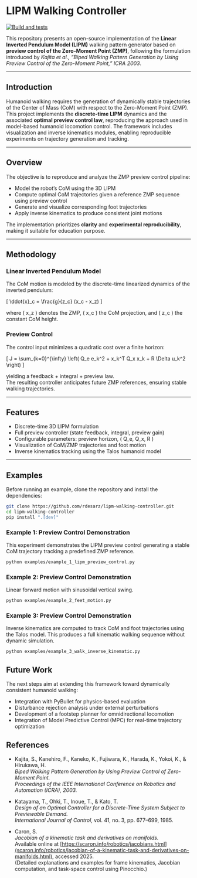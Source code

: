 # LIPM Walking Controller

[![Build and tests](https://github.com/rdesarz/lipm-walking-controller/actions/workflows/build.yml/badge.svg)](https://github.com/rdesarz/lipm-walking-controller/actions/workflows/build.yml)

This repository presents an open-source implementation of the **Linear Inverted Pendulum Model (LIPM)** walking pattern 
generator based on **preview control of the Zero-Moment Point (ZMP)**, following the formulation introduced 
by _Kajita et al., “Biped Walking Pattern Generation by Using Preview Control of the Zero-Moment Point,” ICRA 2003_.

---

## Introduction

Humanoid walking requires the generation of dynamically stable trajectories of the Center of Mass (CoM) with 
respect to the Zero-Moment Point (ZMP). This project implements the **discrete-time LIPM** dynamics and 
the associated **optimal preview control law**, reproducing the approach used in model-based humanoid locomotion 
control. The framework includes visualization and inverse kinematics modules, enabling reproducible experiments 
on trajectory generation and tracking. 

---

## Overview

The objective is to reproduce and analyze the ZMP preview control pipeline:

- Model the robot’s CoM using the 3D LIPM  
- Compute optimal CoM trajectories given a reference ZMP sequence using preview control 
- Generate and visualize corresponding foot trajectories
- Apply inverse kinematics to produce consistent joint motions  

The implementation prioritizes **clarity** and **experimental reproducibility**, making it suitable for education
purpose.

---

## Methodology

### Linear Inverted Pendulum Model

The CoM motion is modeled by the discrete-time linearized dynamics of the inverted pendulum:

\[
\ddot{x}_c = \frac{g}{z_c} (x_c - x_z)
\]

where \( x_z \) denotes the ZMP, \( x_c \) the CoM projection, and \( z_c \) the constant CoM height.

### Preview Control

The control input minimizes a quadratic cost over a finite horizon:

\[
J = \sum_{k=0}^{\infty} \left( Q_e e_k^2 + x_k^T Q_x x_k + R \Delta u_k^2 \right)
\]

yielding a feedback + integral + preview law.  
The resulting controller anticipates future ZMP references, ensuring stable walking trajectories.

---

## Features

- Discrete-time 3D LIPM formulation  
- Full preview controller (state feedback, integral, preview gain)  
- Configurable parameters: preview horizon, \( Q_e, Q_x, R \)  
- Visualization of CoM/ZMP trajectories and foot motion  
- Inverse kinematics tracking using the Talos humanoid model  

---


## Examples

Before running an example, clone the repository and install the dependencies:

```bash
git clone https://github.com/rdesarz/lipm-walking-controller.git
cd lipm-walking-controller
pip install ".[dev]"
```

### Example 1: Preview Control Demonstration

This experiment demonstrates the LIPM preview control generating a stable CoM trajectory tracking a predefined ZMP reference.

```bash
python examples/example_1_lipm_preview_control.py
```

### Example 2: Preview Control Demonstration

Linear forward motion with sinusoidal vertical swing.

```bash
python examples/example_2_feet_motion.py
```

### Example 3: Preview Control Demonstration

Inverse kinematics are computed to track CoM and foot trajectories using the Talos model.
This produces a full kinematic walking sequence without dynamic simulation.

```bash
python examples/example_3_walk_inverse_kinematic.py
```

## Future Work

The next steps aim at extending this framework toward dynamically consistent humanoid walking:

* Integration with PyBullet for physics-based evaluation
* Disturbance rejection analysis under external perturbations
* Development of a footstep planner for omnidirectional locomotion 
* Integration of Model Predictive Control (MPC) for real-time trajectory optimization

## References

- Kajita, S., Kanehiro, F., Kaneko, K., Fujiwara, K., Harada, K., Yokoi, K., & Hirukawa, H.  
  *Biped Walking Pattern Generation by Using Preview Control of Zero-Moment Point.*  
  *Proceedings of the IEEE International Conference on Robotics and Automation (ICRA), 2003.*

- Katayama, T., Ohki, T., Inoue, T., & Kato, T.  
  *Design of an Optimal Controller for a Discrete-Time System Subject to Previewable Demand.*  
  *International Journal of Control*, vol. 41, no. 3, pp. 677–699, 1985.

- Caron, S.  
  *Jacobian of a kinematic task and derivatives on manifolds.*  
  Available online at  [https://scaron.info/robotics/jacobians.html](scaron.info/robotics/jacobian-of-a-kinematic-task-and-derivatives-on-manifolds.html), accessed 2025.  
  (Detailed explanations and examples for frame kinematics, Jacobian computation, and task-space control using Pinocchio.)
